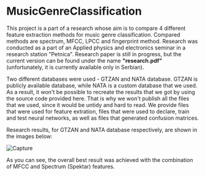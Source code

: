 # MusicGenreClassification
This project is a part of a research whose aim is to compare 4 different feature extraction methods for music genre classification. Compared methods are spectrum, MFCC, LPCC and fingerprint method. Research was conducted as a part of an Applied physics and electronics seminar in a research station "Petnica".
Research paper is still in progress, but the current version can be found under the name **"research.pdf"** (unfortunately, it is currently available only in Serbian).


Two different databases were used - GTZAN and NATA database. GTZAN is publicly available database, while NATA is a custom database that we used. 
As a result, it won't be possible to recreate the results that we got by using the source code provided here. That is why we won't publish all the files that we used, since it would be untidy and hard to read. We provide files that were used for feature extration, files that were used to declare, train and test neural networks, as well as files that generated confusion matrices. 

Research results, for GTZAN and NATA database respectively, are shown in the images below:

![Capture](https://user-images.githubusercontent.com/43354887/108545752-7cff0900-72e8-11eb-9af7-5d4bd7961bc3.JPG)

As you can see, the overall best result was achieved with the combination of MFCC and Spectrum (Spektar) features.
